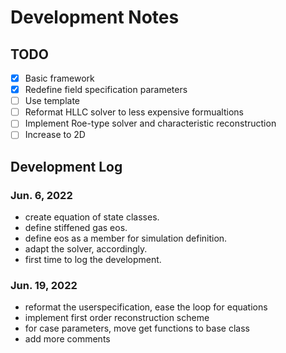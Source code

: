 # Development Notes

## TODO
- [x] Basic framework
- [x] Redefine field specification parameters
- [ ] Use template
- [ ] Reformat HLLC solver to less expensive formualtions
- [ ] Implement Roe-type solver and characteristic reconstruction
- [ ] Increase to 2D

## Development Log

### Jun. 6, 2022
- create equation of state classes.
- define stiffened gas eos.
- define eos as a member for simulation definition.
- adapt the solver, accordingly.
- first time to log the development.


### Jun. 19, 2022
- reformat the userspecification, ease the loop for equations
- implement first order reconstruction scheme
- for case parameters, move get functions to base class
- add more comments

